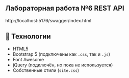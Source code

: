 ## Лабораторная работа №6 REST API

http://localhost:5176/swagger/index.html 

## 🔧 Технологии

- HTML5
- Bootstrap 5 (подключены как `.css`, так и `.js`)
- Font Awesome
- jQuery (подключён, но пока не используется)
- Собственные стили (`site.css`)
